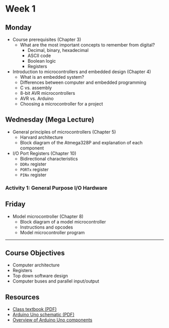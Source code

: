 # Week 1

## Monday
- Course prerequisites (Chapter 3)
  - What are the most important concepts to remember from digital?
    - Decimal, binary, hexadecimal
    - ASCII code
    - Boolean logic
    - Registers
- Introduction to microcontrollers and embedded design (Chapter 4)
  - What is an embedded system?
  - Differences between computer and embedded programming
  - C vs. assembly
  - 8-bit AVR microcontrollers
  - AVR vs. Arduino
  - Choosing a microcontroller for a project

## Wednesday (Mega Lecture)
- General principles of microcontrollers (Chapter 5)
  - Harvard architecture
  - Block diagram of the Atmega328P and explanation of each component
- I/O Port Registers (Chapter 10)
  - Bidirectional characteristics
  - `DDRx` register
  - `PORTx` register
  - `PINx` register

### Activity 1: General Purpose I/O Hardware

## Friday
- Model microcontroller (Chapter 8)
  - Block diagram of a model microcontroller
  - Instructions and opcodes
  - Model microcontroller program

---
## Course Objectives
- Computer architecture
- Registers
- Top down software design
- Computer buses and parallel input/output

## Resources
- [Class textbook (PDF)](https://doctor-pasquale.com/wp-content/uploads/2021/02/The-Yellow-Book.pdf)
- [Arduino Uno schematic (PDF)](https://www.arduino.cc/en/uploads/Main/Arduino_Uno_Rev3-schematic.pdf)
- [Overview of Arduino Uno components](https://docs.arduino.cc/tutorials/uno-rev3/intro-to-board)
